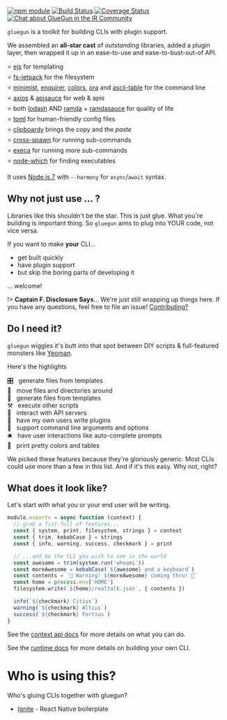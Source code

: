 [![npm module](https://badge.fury.io/js/gluegun.svg)](https://www.npmjs.org/package/gluegun)
[![Build Status](https://semaphoreci.com/api/v1/ir/gluegun/branches/master/shields_badge.svg)](https://semaphoreci.com/ir/gluegun)
[![Coverage Status](https://coveralls.io/repos/github/infinitered/gluegun/badge.svg?branch=master)](https://coveralls.io/github/infinitered/gluegun?branch=master)
[![Chat about GlueGun in the IR Community](https://infiniteredcommunity.herokuapp.com/badge.svg)](https://community.infinite.red/)

`gluegun` is a toolkit for building CLIs with plugin support.

We assembled an **all-star cast** of *outstanding* libraries, added a plugin layer, then wrapped it up in an ease-to-use and ease-to-bust-out-of API.

⭐️ [ejs](https://github.com/mde/ejs) for templating<br />
⭐️ [fs-jetpack](https://github.com/szwacz/fs-jetpack) for the filesystem<br />
⭐️ [minimist](https://github.com/substack/minimist), [enquirer](https://github.com/enquirer/enquirer), [colors](https://github.com/Marak/colors.js), [ora](https://github.com/sindresorhus/ora) and [ascii-table](https://github.com/sorensen/ascii-table) for the command line<br />
⭐️ [axios](https://github.com/mzabriskie/axios) & [apisauce](https://github.com/skellock/apisauce) for web & apis<br />
⭐️ both [lodash](https://github.com/lodash/lodash) AND [ramda](https://github.com/ramda/ramda) + [ramdasauce](https://github.com/skellock/ramdasauce) for quality of life<br />
⭐️ [toml](https://github.com/BinaryMuse/toml-node) for human-friendly config files </br>
⭐️ [clipboardy](https://github.com/sindresorhus/clipboardy) brings the copy and the *paste*<br />
⭐️ [cross-spawn](https://github.com/IndigoUnited/node-cross-spawn) for running sub-commands</br>
⭐️ [execa](https://github.com/sindresorhus/execa) for running more sub-commands</br>
⭐️ [node-which](https://github.com/npm/node-which) for finding executables</br>

It uses [Node.js 7](https://nodejs.org) with `--harmony` for `async`/`await` syntax.

## Why not just use ... ?

Libraries like this shouldn't be the star. This is just glue.  What you're building is important thing. So `gluegun` aims to plug into YOUR code, not vice versa.

If you want to make **your** CLI...

* get built quickly
* have plugin support
* but skip the boring parts of developing it

... welcome!

!> **Captain F. Disclosure Says**... We're just still wrapping up things here. If you have any questions, feel free to file an issue! [Contributing?](./docs/contributing.md)

## Do I need it?

`gluegun` wiggles it's butt into that spot between DIY scripts & full-featured monsters like [Yeoman](http://yeoman.io).

Here's the highlights

🎛 &nbsp; generate files from templates
<br />💾 &nbsp; move files and directories around
<br />🔮 &nbsp; generate files from templates
<br />⚒ &nbsp; execute other scripts
<br />🎅 &nbsp; interact with API servers
<br />🔌 &nbsp; have my own users write plugins
<br />🌯 &nbsp; support command line arguments and options
<br />🛎 &nbsp; have user interactions like auto-complete prompts
<br />💃 &nbsp; print pretty colors and tables

We picked these features because they're gloriously generic.  Most CLIs could use more than a few in this list. And if it's this easy. Why not, right?

## What does it look like?

Let's start with what you or your end user will be writing.

```js
module.exports = async function (context) {
  // grab a fist-full of features...
  const { system, print, filesystem, strings } = context
  const { trim, kebabCase } = strings
  const { info, warning, success, checkmark } = print

  // ...and be the CLI you wish to see in the world
  const awesome = trim(system.run('whoami'))
  const moreAwesome = kebabCase(`${awesome} and a keyboard`)
  const contents = `🚨 Warning! ${moreAwesome} coming thru! 🚨`
  const home = process.env['HOME']
  filesystem.write(`${home}/realtalk.json`, { contents })

  info(`${checkmark} Citius`)
  warning(`${checkmark} Altius`)
  success(`${checkmark} Fortius`)
}
```
See the [context api docs](/context-api.md) for more details on what you can do.

See the [runtime docs](/runtime.md) for more details on building your own CLI.

# Who is using this?

Who's gluing CLIs together with gluegun?

* [Ignite](https://github.com/infinitered/ignite) - React Native boilerplate


